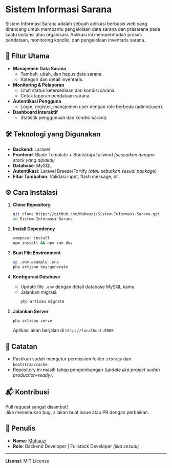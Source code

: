
# Sistem Informasi Sarana

Sistem Informasi Sarana adalah sebuah aplikasi berbasis web yang dirancang untuk membantu pengelolaan data sarana dan prasarana pada suatu instansi atau organisasi. Aplikasi ini mempermudah proses pendataan, monitoring kondisi, dan pengelolaan inventaris sarana.

## 🚀 Fitur Utama

- **Manajemen Data Sarana**
  - Tambah, ubah, dan hapus data sarana.
  - Kategori dan detail inventaris.
- **Monitoring & Pelaporan**
  - Lihat status ketersediaan dan kondisi sarana.
  - Cetak laporan pendataan sarana.
- **Autentikasi Pengguna**
  - Login, register, manajemen user dengan role berbeda (admin/user).
- **Dashboard Interaktif**
  - Statistik penggunaan dan kondisi sarana.

## 🛠️ Teknologi yang Digunakan

- **Backend**: Laravel
- **Frontend**: Blade Template + Bootstrap/Tailwind *(sesuaikan dengan stack yang dipakai)*
- **Database**: MySQL
- **Autentikasi**: Laravel Breeze/Fortify *(atau sebutkan sesuai package)*
- **Fitur Tambahan**: Validasi input, flash message, dll.

## ⚙️ Cara Instalasi

1. **Clone Repository**
   ```bash
   git clone https://github.com/Muhauzi/Sistem-Informasi-Sarana.git
   cd Sistem-Informasi-Sarana
   ```

2. **Install Dependency**
   ```bash
   composer install
   npm install && npm run dev
   ```

3. **Buat File Environment**
   ```bash
   cp .env.example .env
   php artisan key:generate
   ```

4. **Konfigurasi Database**
   - Update file `.env` dengan detail database MySQL kamu.
   - Jalankan migrasi:
     ```bash
     php artisan migrate
     ```

5. **Jalankan Server**
   ```bash
   php artisan serve
   ```

   Aplikasi akan berjalan di `http://localhost:8000`

## 📝 Catatan

- Pastikan sudah mengatur permission folder `storage` dan `bootstrap/cache`.
- Repository ini masih tahap pengembangan *(update jika project sudah production-ready)*.

## 📬 Kontribusi

Pull request sangat disambut!  
Jika menemukan bug, silakan buat issue atau PR dengan perbaikan.

## 👤 Penulis

- **Nama**: [Muhauzi](https://github.com/Muhauzi)
- **Role**: Backend Developer | Fullstack Developer *(jika sesuai)*

---

**Lisensi**: MIT License
